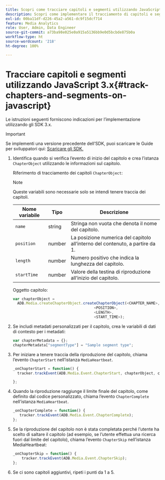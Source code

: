 ```yaml
---
title: Scopri come tracciare capitoli e segmenti utilizzando JavaScript 3.x
description: Scopri come implementare il tracciamento di capitoli e segmenti utilizzando Media SDK nelle app del browser (JS).
exl-id: 00ba11df-d226-45a2-a561-dc9f15dcf714
feature: Media Analytics
role: User, Admin, Data Engineer
source-git-commit: a73ba98e025e0a915a5136bb9e0d5bcbde875b0a
workflow-type: ht
source-wordcount: '218'
ht-degree: 100%

---
```


# Tracciare capitoli e segmenti utilizzando JavaScript 3.x{#track-chapters-and-segments-on-javascript}

Le istruzioni seguenti forniscono indicazioni per l’implementazione utilizzando gli SDK 3.x.

>[!IMPORTANT]
>
> Se implementi una versione precedente dell’SDK, puoi scaricare le Guide per sviluppatori qui: [Scaricare gli SDK.](/help/getting-started/download-sdks.md)

1. Identifica quando si verifica l’evento di inizio del capitolo e crea l’istanza `ChapterObject` utilizzando le informazioni sul capitolo.

   Riferimento di tracciamento dei capitoli `ChapterObject`:

   >[!NOTE]
   >
   >Queste variabili sono necessarie solo se intendi tenere traccia dei capitoli.

   | Nome variabile | Tipo | Descrizione |
   | --- | --- | --- |
   | `name` | string | Stringa non vuota che denota il nome del capitolo. |
   | `position` | number | La posizione numerica del capitolo all’interno del contenuto, a partire da 1. |
   | `length` | number | Numero positivo che indica la lunghezza del capitolo. |
   | `startTime` | number | Valore della testina di riproduzione all’inizio del capitolo. |

   Oggetto capitolo:

   ```js
   var chapterObject =
     ADB.Media.createChapterObject.createChapterObject(<CHAPTER_NAME>,
                                        <POSITION>,
                                        <LENGTH>,
                                        <START_TIME>);
   ```

1. Se includi metadati personalizzati per il capitolo, crea le variabili di dati di contesto per i metadati:

   ```js
   var chapterMetadata = {};
   chapterMetadata["segmentType"] = "Sample segment type";
   ```

1. Per iniziare a tenere traccia della riproduzione del capitolo, chiama l’evento `ChapterStart` nell’istanza `MediaHeartbeat`.

   ```js
   _onChapterStart = function() {
     tracker.trackEvent(ADB.Media.Event.ChapterStart, chapterObject, chapterMetadata);
   
   };
   ```

1. Quando la riproduzione raggiunge il limite finale del capitolo, come definito dal codice personalizzato, chiama l’evento `ChapterComplete` nell’istanza `MediaHeartbeat`.

   ```js
   _onChapterComplete = function() {
      tracker.trackEvent(ADB.Media.Event.ChapterComplete);
   };
   ```

1. Se la riproduzione del capitolo non è stata completata perché l’utente ha scelto di saltare il capitolo (ad esempio, se l’utente effettua una ricerca fuori dal limite del capitolo), chiama l’evento `ChapterSkip` nell’istanza MediaHeartbeat:

   ```js
   _onChapterSkip = function() {
       tracker.trackEvent(ADB.Media.Event.ChapterSkip);
   };
   ```

1. Se ci sono capitoli aggiuntivi, ripeti i punti da 1 a 5.
